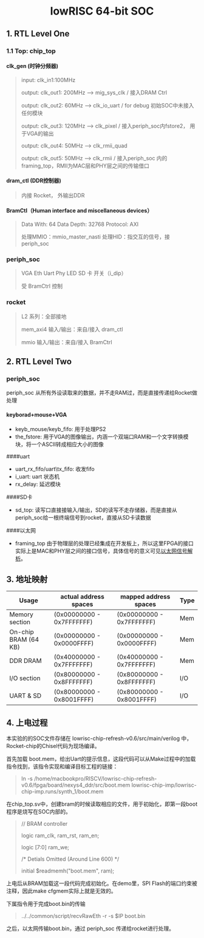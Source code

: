 # <center> lowRISC 64-bit SOC </center>

## 1. RTL Level One

### 1.1 Top: chip\_top
#### clk\_gen (时钟分频器)
>input: clk\_in1:100MHz
>
>output: clk\_out1: 200MHz	--> mig\_sys\_clk  / 接入DRAM Ctrl
>
>output: clk\_out2: 60MHz	--> clk\_io\_uart / for debug 初始SOC中未接入任何模块
>
>output: clk\_out3: 120MHz	--> clk\_pixel / 接入periph_soc内fstore2， 用于VGA的输出
>
>output: clk\_out4: 50MHz	--> clk\_rmii\_quad
>
>output: clk\_out5: 50MHz	--> clk\_rmii / 接入periph\_soc 内的framing\_top，RMII为MAC层和PHY层之间的传输借口
>

#### dram_ctl (DDR控制器)

> 内接 Rocket， 外输出DDR

#### BramCtl（Human interface and miscellaneous devices）

>Data With: 64
>Data Depth: 32768
>Protocol: AXI
>
>处理MMIO：mmio\_master\_nasti
>处理HID：指交互的信号，接 periph\_soc
>

### periph_soc

> VGA
> Eth
> Uart
> Phy
> LED
> SD 卡
> 开关（i_dip）
> 
> 受 BramCtrl 控制

### rocket
> L2 系列：全部接地
> 
> mem\_axi4 输入/输出：来自/接入 dram\_ctl
> 
> mmio 输入/输出：来自/接入 BramCtrl

## 2. RTL Level Two

### periph_soc

periph_soc 从所有外设读取来的数据，并不走RAM过，而是直接传递给Rocket做处理

#### keyborad+mouse+VGA
- keyb\_mouse/keyb\_fifo: 用于处理PS2
- the\_fstore: 用于VGA的图像输出，内涵一个双端口RAM和一个文字转换模块，将一个ASCII转成相应大小的图像

####uart
- uart\_rx\_fifo/uart\tx\_fifo: 收发fifo
- i\_uart: uart 状态机
- rx\_delay: 延迟模块

####SD卡
- sd\_top: 读写口直接接输入/输出，SD的读写不走存储器，而是直接从periph_soc给一根终端信号到rocket，直接从SD卡读数据

####以太网
- framing\_top
由于物理层的处理已经集成在开发板上，所以这里FPGA的接口实际上是MAC和PHY层之间的接口信号，具体信号的意义可见[以太网信号解析](https://blog.csdn.net/zcshoucsdn/article/details/80090802#comments)。


## 3. 地址映射

|  Usage | actual address spaces   | mapped address spaces | Type |
|  ----  | ----  | ----  | ----  |
|Memory section |	(0x00000000 - 0x7FFFFFFF) | (0x00000000 - 0x7FFFFFFF) | Mem | 
|On-chip BRAM (64 KB)	|(0x00000000 - 0x0000FFFF)|(0x00000000 - 0x0000FFFF) | Mem | 
|DDR DRAM | 	(0x40000000 - 0x7FFFFFFF) | (0x40000000 - 0x7FFFFFFF) | Mem | 
|I/O section |	(0x80000000 - 0x8FFFFFFF) | (0x80000000 - 0x8FFFFFFF) | I/O | 
|UART & SD|(0x80000000 - 0x8001FFFF)|(0x80000000 - 0x8001FFFF)|I/O|

## 4. 上电过程

本实验的的SOC文件存储在 lowrisc-chip-refresh-v0.6/src/main/verilog 中，Rocket-chip的Chisel代码为现场编译。

首先加载 boot.mem，给出Uart的提示信息，这段代码可以从Make过程中的加载指令找到，该指令实现和编译目标工程的链接：
> ln -s /home/macbookpro/RISCV/lowrisc-chip-refresh-v0.6/fpga/board/nexys4\_ddr/src/boot.mem lowrisc-chip-imp/lowrisc-chip-imp.runs/synth\_1/boot.mem

在chip_top.sv中，创建bram的时候读取相应的文件，用于初始化，即第一段boot程序是烧写在SOC内部的。
>
>// BRAM controller
>
>logic ram_clk, ram_rst, ram_en;
>
>logic [7:0] ram_we;
>
>/* Detials Omitted (Around Line 600) */
>
>initial $readmemh("boot.mem", ram);
>

上电后从BRAM加载这一段代码完成初始化。在demo里，SPI Flash的端口约束被注释，因此make cfgmem实际上就是无效的。

下属指令用于完成boot.bin的传输
>../../common/script/recvRawEth -r -s $IP boot.bin

之后，以太网传输boot.bin，通过 periph\_soc 传递给rocket进行处理。
		











